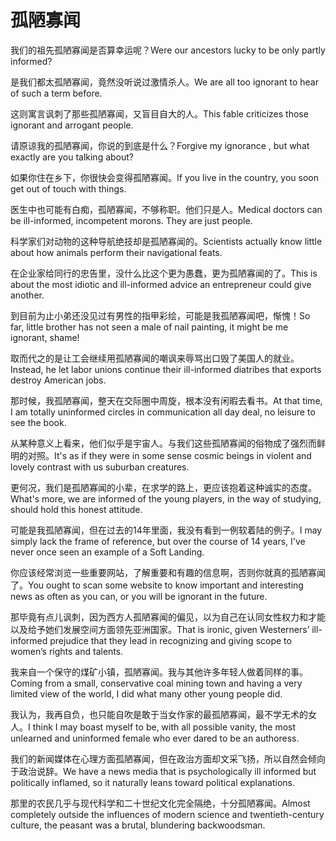 # 孤陋寡闻

<p><span class="chinese">我们的祖先孤陋寡闻是否算幸运呢？</span><span class="english">Were our ancestors lucky to be only partly informed?</span></p>

<p><span class="chinese">是我们都太孤陋寡闻，竟然没听说过激情杀人。</span><span class="english">We are all too ignorant to hear of such a term before.</span></p>

<p><span class="chinese">这则寓言讽刺了那些孤陋寡闻，又盲目自大的人。</span><span class="english">This fable criticizes those ignorant and arrogant people.</span></p>

<p><span class="chinese">请原谅我的孤陋寡闻，你说的到底是什么？</span><span class="english">Forgive my ignorance , but what exactly are you talking about?</span></p>

<p><span class="chinese">如果你住在乡下，你很快会变得孤陋寡闻。</span><span class="english">If you live in the country, you soon get out of touch with things.</span></p>

<p><span class="chinese">医生中也可能有白痴，孤陋寡闻，不够称职。他们只是人。</span><span class="english">Medical doctors can be ill-informed, incompetent morons. They are just people.</span></p>

<p><span class="chinese">科学家们对动物的这种导航绝技却是孤陋寡闻的。</span><span class="english">Scientists actually know little about how animals perform their navigational feats.</span></p>

<p><span class="chinese">在企业家给同行的忠告里，没什么比这个更为愚蠢，更为孤陋寡闻的了。</span><span class="english">This is about the most idiotic and ill-informed advice an entrepreneur could give another.</span></p>

<p><span class="chinese">到目前为止小弟还没见过有男性的指甲彩绘，可能是我孤陋寡闻吧，惭愧！</span><span class="english">So far, little brother has not seen a male of nail painting, it might be me ignorant, shame!</span></p>

<p><span class="chinese">取而代之的是让工会继续用孤陋寡闻的嘲讽来辱骂出口毁了美国人的就业。</span><span class="english">Instead, he let labor unions continue their ill-informed diatribes that exports destroy American jobs.</span></p>

<p><span class="chinese">那时候，我孤陋寡闻，整天在交际圈中周旋，根本没有闲暇去看书。</span><span class="english">At that time, I am totally uninformed circles in communication all day deal, no leisure to see the book.</span></p>

<p><span class="chinese">从某种意义上看来，他们似乎是宇宙人。与我们这些孤陋寡闻的俗物成了强烈而鲜明的对照。</span><span class="english">It's as if they were in some sense cosmic beings in violent and lovely contrast with us suburban creatures.</span></p>

<p><span class="chinese">更何况，我们是孤陋寡闻的小辈，在求学的路上，更应该抱着这种诚实的态度。</span><span class="english">What's more, we are informed of the young players, in the way of studying, should hold this honest attitude.</span></p>

<p><span class="chinese">可能是我孤陋寡闻，但在过去的14年里面，我没有看到一例软着陆的例子。</span><span class="english">I may simply lack the frame of reference, but over the course of 14 years, I've never once seen an example of a Soft Landing.</span></p>

<p><span class="chinese">你应该经常浏览一些重要网站，了解重要和有趣的信息啊，否则你就真的孤陋寡闻了。</span><span class="english">You ought to scan some website to know important and interesting news as often as you can, or you will be ignorant in the future.</span></p>

<p><span class="chinese">那毕竟有点儿讽刺，因为西方人孤陋寡闻的偏见，以为自己在认同女性权力和才能以及给予她们发展空间方面领先亚洲国家。</span><span class="english">That is ironic, given Westerners’ ill-informed prejudice that they lead in recognizing and giving scope to women’s rights and talents.</span></p>

<p><span class="chinese">我来自一个保守的煤矿小镇，孤陋寡闻。我与其他许多年轻人做着同样的事。</span><span class="english">Coming from a small, conservative coal mining town and having a very limited view of the world, I did what many other young people did.</span></p>

<p><span class="chinese">我认为，我再自负，也只能自吹是敢于当女作家的最孤陋寡闻，最不学无术的女人。</span><span class="english">I think I may boast myself to be, with all possible vanity, the most unlearned and uninformed female who ever dared to be an authoress.</span></p>

<p><span class="chinese">我们的新闻媒体在心理方面孤陋寡闻，但在政治方面却文采飞扬，所以自然会倾向于政治说辞。</span><span class="english">We have a news media that is psychologically ill informed but politically inflamed, so it naturally leans toward political explanations.</span></p>

<p><span class="chinese">那里的农民几乎与现代科学和二十世纪文化完全隔绝，十分孤陋寡闻。</span><span class="english">Almost completely outside the influences of modern science and twentieth-century culture, the peasant was a brutal, blundering backwoodsman.</span></p>

